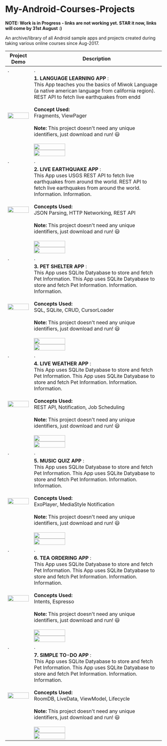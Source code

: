 # My-Android-Courses-Projects
**NOTE: Work is in Progress - links are not working yet. STAR it now, links will come by 31st August :)**

An archive/library of all Android sample apps and projects created during taking various online courses since Aug-2017.

| Project Demo  |  Description  |
| ------------- | ------------- |
| . | . |
| <img src="https://user-images.githubusercontent.com/2780145/44610185-c4d86e80-a818-11e8-99f1-0ca07e7b32bf.gif" width="100%"/> | **1. LANGUAGE LEARNING APP** : <br>This App teaches you the basics of Miwok Language (a native american language from california region). REST API to fetch live earthquakes from endd <br><br>**Concept Used:**<br>Fragments, ViewPager<br><br>**Note:** This project doesn't need any unique identifiers, just download and run! 😃<br><br><img src="https://user-images.githubusercontent.com/2780145/44580830-194c0180-a7b9-11e8-9dc8-61d67db4944d.png" width="50%"/><br><img src="https://user-images.githubusercontent.com/2780145/44615690-1b1bd080-a85e-11e8-9141-ef063251404e.png" width="50%"/> | 
| . | . |
| <img src="https://user-images.githubusercontent.com/2780145/44578925-72646700-a7b2-11e8-8c62-2a456409e031.gif" width="100%"/> | **2. LIVE EARTHQUAKE APP** : <br>This App uses USGS REST API to fetch live earthquakes from around the world. REST API to fetch live earthquakes from around the world. Information. Information. <br><br>**Concepts Used:**<br>JSON Parsing, HTTP Networking, REST API<br><br>**Note:** This project doesn't need any unique identifiers, just download and run! 😃<br><br><img src="https://user-images.githubusercontent.com/2780145/44580830-194c0180-a7b9-11e8-9dc8-61d67db4944d.png" width="50%"/><br><img src="https://user-images.githubusercontent.com/2780145/44615690-1b1bd080-a85e-11e8-9141-ef063251404e.png" width="50%"/> | 
| . | . |
| <img src="https://user-images.githubusercontent.com/2780145/44577315-64ace280-a7ae-11e8-8cd8-7c38b252f241.gif" width="100%"/> | **3. PET SHELTER APP** :<br> This App uses SQLite Datyabase to store and fetch Pet Information. This App uses SQLite Datyabase to store and fetch Pet Information. Information. Information. <br><br>**Concepts Used:**<br>SQL, SQLite, CRUD, CursorLoader<br><br>**Note:** This project doesn't need any unique identifiers, just download and run! 😃<br><br><img src="https://user-images.githubusercontent.com/2780145/44580830-194c0180-a7b9-11e8-9dc8-61d67db4944d.png" width="50%"/><br><img src="https://user-images.githubusercontent.com/2780145/44615690-1b1bd080-a85e-11e8-9141-ef063251404e.png" width="50%"/> | 
| . | . |
| <img src="https://user-images.githubusercontent.com/2780145/44611892-be022980-a821-11e8-967e-30297bf3918b.gif" width="100%"/> | **4. LIVE WEATHER APP** :<br> This App uses SQLite Datyabase to store and fetch Pet Information. This App uses SQLite Datyabase to store and fetch Pet Information. Information. Information. <br><br>**Concepts Used:**<br>REST API, Notification, Job Scheduling<br><br>**Note:** This project doesn't need any unique identifiers, just download and run! 😃<br><br><img src="https://user-images.githubusercontent.com/2780145/44580830-194c0180-a7b9-11e8-9dc8-61d67db4944d.png" width="50%"/><br><img src="https://user-images.githubusercontent.com/2780145/44615690-1b1bd080-a85e-11e8-9141-ef063251404e.png" width="50%"/> | 
| . | . |
| <img src="https://user-images.githubusercontent.com/2780145/44614024-fb26e580-a83a-11e8-8df7-1580da522b44.gif" width="100%"/> | **5. MUSIC QUIZ APP** :<br> This App uses SQLite Datyabase to store and fetch Pet Information. This App uses SQLite Datyabase to store and fetch Pet Information. Information. Information. <br><br>**Concepts Used:**<br>ExoPlayer, MediaStyle Notification<br><br>**Note:** This project doesn't need any unique identifiers, just download and run! 😃<br><br><img src="https://user-images.githubusercontent.com/2780145/44580830-194c0180-a7b9-11e8-9dc8-61d67db4944d.png" width="50%"/><br><img src="https://user-images.githubusercontent.com/2780145/44615690-1b1bd080-a85e-11e8-9141-ef063251404e.png" width="50%"/> | 
| . | . |
| <img src="https://user-images.githubusercontent.com/2780145/44615422-8d3ce700-a857-11e8-9ac7-9d672001117b.gif" width="100%"/> | **6. TEA ORDERING APP** :<br> This App uses SQLite Datyabase to store and fetch Pet Information. This App uses SQLite Datyabase to store and fetch Pet Information. Information. Information. <br><br>**Concepts Used:**<br>Intents, Espresso<br><br>**Note:** This project doesn't need any unique identifiers, just download and run! 😃<br><br><img src="https://user-images.githubusercontent.com/2780145/44580830-194c0180-a7b9-11e8-9dc8-61d67db4944d.png" width="50%"/><br><img src="https://user-images.githubusercontent.com/2780145/44615690-1b1bd080-a85e-11e8-9141-ef063251404e.png" width="50%"/> | 
| . | . |
| <img src="https://user-images.githubusercontent.com/2780145/44618530-37872f80-a895-11e8-8994-27bf3bf90175.gif" width="100%"/> | **7. SIMPLE TO-DO APP** :<br> This App uses SQLite Datyabase to store and fetch Pet Information. This App uses SQLite Datyabase to store and fetch Pet Information. Information. Information. <br><br>**Concepts Used:**<br>RoomDB, LiveData, ViewModel, Lifecycle<br><br>**Note:** This project doesn't need any unique identifiers, just download and run! 😃<br><br><img src="https://user-images.githubusercontent.com/2780145/44580830-194c0180-a7b9-11e8-9dc8-61d67db4944d.png" width="50%"/><br><img src="https://user-images.githubusercontent.com/2780145/44615690-1b1bd080-a85e-11e8-9141-ef063251404e.png" width="50%"/> | 

